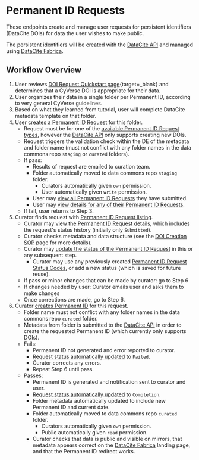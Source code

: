 # Permanent ID Requests

These endpoints create and manage user requests for persistent identifiers
(DataCite DOIs) for data the user wishes to make public.

The persistent identifiers will be created with the
[DataCite API](https://support.datacite.org/docs/api-create-dois)
and managed using [DataCite Fabrica](https://doi.datacite.org/).

## Workflow Overview

1. User reviews [DOI Request Quickstart page](https://learning.cyverse.org/ds/de/doi/){target=_blank}
   and determines that a CyVerse DOI is appropriate for their data.
2. User organizes their data in a single folder per Permanent ID, according to very general CyVerse guidelines.
3. Based on what they learned from tutorial, user will complete DataCite metadata template on that folder.
4. User [creates a Permanent ID Request](https://de.cyverse.org/terrain/docs/index.html#!/permanent45id45requests/post_terrain_permanent_id_requests)
   for this folder.
    * Request must be for one of the [available Permanent ID Request types](https://de.cyverse.org/terrain/docs/index.html#!/permanent45id45requests/get_terrain_permanent_id_requests_types),
    however the [DataCite API](https://support.datacite.org/docs/api-create-dois)
    only supports creating new DOIs.
    * Request triggers the validation check within the DE of the metadata and folder name
      (must not conflict with any folder names in the data commons repo `staging` or `curated` folders).
    * If pass:
        * Results of request are emailed to curation team.
        * Folder automatically moved to data commons repo `staging` folder.
            * Curators automatically given `own` permission.
            * User automatically given `write` permission.
        * User may [view all Permanent ID Requests](https://de.cyverse.org/terrain/docs/index.html#!/permanent45id45requests/get_terrain_permanent_id_requests) they have submitted.
        * User may [view details for any of their Permanent ID Requests](https://de.cyverse.org/terrain/docs/index.html#!/permanent45id45requests/get_terrain_permanent_id_requests_request_id).
    * If fail, user returns to Step 3.
5. Curator finds request with [Permanent ID Request listing](https://de.cyverse.org/terrain/docs/index.html#!/admin45permanent45id45requests/get_terrain_admin_permanent_id_requests).
    * Curator may [view the Permanent ID Request details](https://de.cyverse.org/terrain/docs/index.html#!/admin45permanent45id45requests/get_terrain_admin_permanent_id_requests_request_id),
      which includes the request's status history (initially only `Submitted`).
    * Curator checks metadata and data structure
    (see the [DOI Creation SOP](https://cyverse.atlassian.net/wiki/spaces/DC/pages/241867479/DOI+Creation+SOP+for+Curators) page for more details).
    * Curator may [update the status of the Permanent ID Request](https://de.cyverse.org/terrain/docs/index.html#!/admin45permanent45id45requests/post_terrain_admin_permanent_id_requests_request_id_status)
      in this or any subsequent step.
        * Curator may use any previously created
          [Permanent ID Request Status Codes](https://de.cyverse.org/terrain/docs/index.html#!/permanent45id45requests/get_terrain_permanent_id_requests_status_codes),
          or add a new status (which is saved for future reuse).
    * If pass or minor changes that can be made by curator: go to Step 6
    * If changes needed by user: Curator emails user and asks them to make changes
    * Once corrections are made, go to Step 6.
6. Curator [creates Permanent ID](https://de.cyverse.org/terrain/docs/index.html#!/admin45permanent45id45requests/post_terrain_admin_permanent_id_requests_request_id_doi) for this request.
    * Folder name must not conflict with any folder names in the data commons repo `curated` folder.
    * Metadata from folder is submitted to the [DataCite API](https://support.datacite.org/docs/api-create-dois)
      in order to create the requested Permanent ID
      (which currently only supports DOIs).
    * Fails:
        * Permanent ID not generated and error reported to curator.
        * [Request status automatically updated](https://de.cyverse.org/terrain/docs/index.html#!/admin45permanent45id45requests/post_terrain_admin_permanent_id_requests_request_id_status) to `Failed`.
        * Curator corrects any errors.
        * Repeat Step 6 until pass.
    * Passes:
        * Permanent ID is generated and notification sent to curator and user.
        * [Request status automatically updated](https://de.cyverse.org/terrain/docs/index.html#!/admin45permanent45id45requests/post_terrain_admin_permanent_id_requests_request_id_status) to `Completion`.
        * Folder metadata automatically updated to include new Permanent ID and current date.
        * Folder automatically moved to data commons repo `curated` folder.
            * Curators automatically given `own` permission.
            * Public automatically given `read` permission.
        * Curator checks that data is public and visible on mirrors,
          that metadata appears correct on the [DataCite Fabrica](https://doi.datacite.org/) landing page,
          and that the Permanent ID redirect works.

